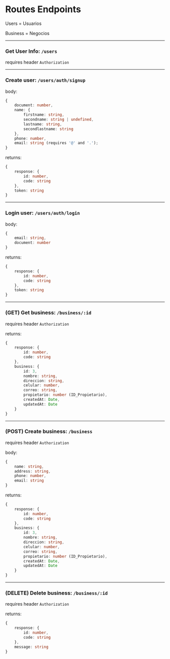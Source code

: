 # Routes Endpoints

Users = Usuarios

Business = Negocios

--- 
### Get User Info: `/users`

requires header `Authorization`

---
### Create user: `/users/auth/signup`
body:
```ts
{
    document: number,
    name: {
        firstname: string,
        secondname: string | undefined,
        lastname: string,
        secondlastname: string
    },
    phone: number,
    email: string (requires '@' and '.');
}
```
returns:
```ts
{
    response: {
        id: number,
        code: string
    },
    token: string
}
```
---
### Login user: `/users/auth/login`
body:
```ts
{
    email: string,
    document: number
}
```
returns: 
```ts
{
    response: {
        id: number,
        code: string
    },
    token: string
}
```
---
### (GET) Get business: `/business/:id`

requires header `Authorization`

returns:
```ts
{
    response: {
        id: number,
        code: string
    },
    business: {
        id: 3,
        nombre: string,
        direccion: string,
        celular: number,
        correo: string,
        propietario: number (ID_Propietario),
        createdAt: Date,
        updatedAt: Date
    }
}
```
---
### (POST) Create business: `/business`

requires header `Authorization`

body:
```ts
{
    name: string,
    address: string,
    phone: number,
    email: string
}
```
returns:
```ts
{
    response: {
        id: number,
        code: string
    },
    business: {
        id: 3,
        nombre: string,
        direccion: string,
        celular: number,
        correo: string,
        propietario: number (ID_Propietario),
        createdAt: Date,
        updatedAt: Date
    }
}
```
---
### (DELETE) Delete business: `/business/:id`

requires header `Authorization`

returns:
```ts
{
    response: {
        id: number,
        code: string
    },
    message: string
}
```